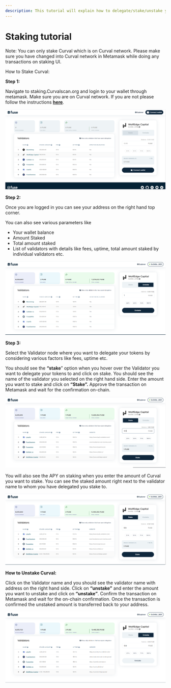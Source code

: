 ```yaml
---
description: This tutorial will explain how to delegate/stake/unstake your Curval.
---
```


# Staking tutorial

Note: You can only stake Curval which is on Curval network. Please make sure you have changed into Curval network in Metamask while doing any transactions on staking UI.

How to Stake Curval:

**Step 1:**

Navigate to staking.Curvalscan.org and login to your wallet through metamask. Make sure you are on Curval network. If you are not please follow the instructions [**here**](https://docs.Curvalscan.org/the-fuse-studio/getting-started/how-to-add-fuse-to-your-metamask).

![](../.gitbook/assets/0%20%284%29.png)

**Step 2:**

Once you are logged in you can see your address on the right hand top corner.

You can also see various parameters like

- Your wallet balance
- Amount Staked
- Total amount staked
- List of validators with details like fees, uptime, total amount staked by individual validators etc.

![](../.gitbook/assets/1%20%287%29.png)

**Step 3:**

Select the Validator node where you want to delegate your tokens by considering various factors like fees, uptime etc.

You should see the **“stake**” option when you hover over the Validator you want to delegate your tokens to and click on stake. You should see the name of the validator you selected on the right hand side. Enter the amount you want to stake and click on **“Stake”.** Approve the transaction on Metamask and wait for the confirmation on-chain.

![](../.gitbook/assets/2%20%287%29.png)

You will also see the APY on staking when you enter the amount of Curval you want to stake. You can see the staked amount right next to the validator name to whom you have delegated you stake to.

![](../.gitbook/assets/3%20%286%29.png)

**How to Unstake Curval:**

Click on the Validator name and you should see the validator name with address on the right hand side. Click on **“unstake”** and enter the amount you want to unstake and click on **“unstake”**. Confirm the transaction on Metamask and wait for the on-chain confirmation. Once the transaction is confirmed the unstaked amount is transferred back to your address.

![](../.gitbook/assets/4%20%287%29.png)
